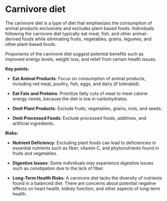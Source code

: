 # Carnivore diet

The carnivore diet is a type of diet that emphasizes the consumption of animal products exclusively and excludes plant-based foods. Individuals following the carnivore diet typically eat meat, fish, and other animal-derived foods while eliminating fruits, vegetables, grains, legumes, and other plant-based foods.

Proponents of the carnivore diet suggest potential benefits such as improved energy levels, weight loss, and relief from certain health issues.

**Key points:**

* **Eat Animal Products**: Focus on consumption of animal products, including red meat, poultry, fish, eggs, and dairy (if tolerated).

* **Eat Fats and Proteins**: Prioritize fatty cuts of meat to meet calorie energy needs, because the diet is low in carbohydrates.

* **Omit Plant Products**: Exclude fruits, vegetables, grains, nuts, and seeds.

* **Omit Processed Foods**: Exclude processed foods, additives, and artificial ingredients.

**Risks:**

* **Nutrient Deficiency**: Excluding plant foods can lead to deficiencies in essential nutrients such as fiber, vitamin C, and phytonutrients found in fruits and vegetables.

* **Digestive Issues**: Some individuals may experience digestive issues such as constipation due to the lack of fiber.

* **Long-Term Health Risks**: A carnivore diet lacks the diversity of nutrients found in a balanced diet. There are concerns about potential negative effects on heart health, kidney function, and other aspects of long-term health.
